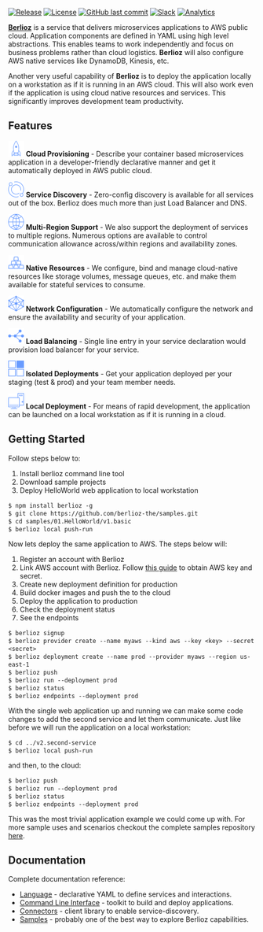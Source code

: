 [![Release](https://img.shields.io/github/release/berlioz-the/berlioz.svg)](https://github.com/berlioz-the/berlioz/releases/latest)
[![License](https://img.shields.io/github/license/berlioz-the/berlioz.svg)](https://github.com/berlioz-the/berlioz/LICENSE.md)
[![GitHub last commit](https://img.shields.io/github/last-commit/berlioz-the/berlioz.svg)](https://github.com/berlioz-the/berlioz/commits/master)
[![Slack](https://img.shields.io/badge/slack-join-6073A0.svg)](https://slack.berlioz.cloud)
[![Analytics](https://ga-beacon.appspot.com/UA-120606268-2/github/berlioz)](https://github.com/igrigorik/ga-beacon)

[**Berlioz**](https://berlioz.cloud) is a service that delivers microservices applications to AWS public cloud. Application components are defined in YAML using high level abstractions. This enables teams to work independently and focus on  business problems rather than cloud logistics. **Berlioz** will also configure AWS native services like DynamoDB, Kinesis, etc.

Another very useful capability of **Berlioz** is to deploy the application locally on a workstation as if it is running in an AWS cloud. This will also work even if the application is using cloud native resources and services. This significantly improves development team productivity.

## Features
![Cloud Provisioning](assets/features/deploy.svg?sanitize=true) **Cloud Provisioning** - Describe your container based microservices application in a developer-friendly declarative manner and get it automatically deployed in AWS public cloud.

![Service Discovery](assets/features/service-discovery.svg?sanitize=true) **Service Discovery** - Zero-config discovery is available for all services out of the box. Berlioz does much more than just Load Balancer and DNS.

![Multi-Region Support](assets/features/region.svg?sanitize=true)  **Multi-Region Support** - We also support the deployment of services to multiple regions. Numerous options are available to control communication allowance across/within regions and availability zones.

![Native Resources](assets/features/resources.svg?sanitize=true) **Native Resources** - We configure, bind and manage cloud-native resources like storage volumes, message queues, etc. and make them available for stateful services to consume.

![Network Configuration](assets/features/networking.svg?sanitize=true) **Network Configuration** - We automatically configure the network and ensure the availability and security of your application.

![Load Balancing](assets/features/load-balancer.svg?sanitize=true) **Load Balancing** - Single line entry in your service declaration would provision load balancer for your service.

![Isolated Deployments](assets/features/isolated-deployment.svg?sanitize=true) **Isolated Deployments** - Get your application deployed per your staging (test & prod) and your team member needs.

![Local Deployment](assets/features/local-deployment.svg?sanitize=true) **Local Deployment** - For means of rapid development, the application can be launched on a local workstation as if it is running in a cloud.

## Getting Started
Follow steps below to:
1. Install berlioz command line tool
2. Download sample projects
3. Deploy HelloWorld web application to local workstation

```
$ npm install berlioz -g
$ git clone https://github.com/berlioz-the/samples.git
$ cd samples/01.HelloWorld/v1.basic
$ berlioz local push-run
```

Now lets deploy the same application to AWS. The steps below will:
1. Register an account with Berlioz
2. Link AWS account with Berlioz. Follow [this guide](docs/aws-account.md)
to obtain AWS key and secret.
3. Create new deployment definition for production
4. Build docker images and push the to the cloud
5. Deploy the application to production
6. Check the deployment status
7. See the endpoints

```
$ berlioz signup
$ berlioz provider create --name myaws --kind aws --key <key> --secret <secret>
$ berlioz deployment create --name prod --provider myaws --region us-east-1
$ berlioz push
$ berlioz run --deployment prod
$ berlioz status
$ berlioz endpoints --deployment prod
```

With the single web application up and running we can make some code changes
to add the second service and let them communicate. Just like before we will
run the application on a local workstation:
```
$ cd ../v2.second-service
$ berlioz local push-run
```
and then, to the cloud:
```
$ berlioz push
$ berlioz run --deployment prod
$ berlioz status
$ berlioz endpoints --deployment prod
```

This was the most trivial application example we could come up with. For more
sample uses and scenarios checkout the complete samples repository [here](https://github.com/berlioz-the/samples).

## Documentation
Complete documentation reference:
* [Language](docs/language.md) - declarative YAML to define services and interactions.
* [Command Line Interface](docs/cli.md) - toolkit to build and deploy applications.
* [Connectors](docs/connectors.md) - client library to enable service-discovery.
* [Samples](https://github.com/berlioz-the/samples) - probably one of the best way to explore Berlioz capabilities.
